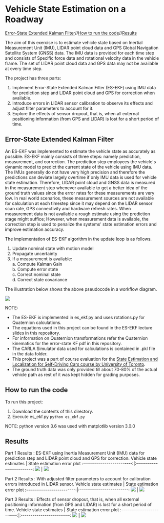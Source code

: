 Vehicle State Estimation on a Roadway
===

[Error-State Extended Kalman Filter](#Error-State-Extended-Kalman-Filter)//[How to run the code](#How-to-run-the-code)//[Results](#Results)

The aim of this exercise is to estimate vehicle state based on Inertial Measurement Unit (IMU), LIDAR point cloud data and GPS Global Navigation Satellite System (GNSS) data.
The IMU data is provided for each time step and consists of Specific force data and rotational velocity data in the vehicle frame. The set of LIDAR point cloud data and GPS data may not be available at every time step. 

The project has three parts:
1. Implement Error-State Extended Kalman Filter (ES-EKF) using IMU data for prediction step and LIDAR point cloud and GPS for correction when available.
2. Introduce errors in LIDAR sensor calibration to observe its effects and adjust filter parameters to account for it.
3. Explore the effects of sensor dropout, that is, when all external positioning information (from GPS and LIDAR) is lost for a short period of time.

Error-State Extended Kalman Filter
---
An ES-EKF was implemented to estimate the vehicle state as accurately as possible. ES-EKF mainly consists of three steps: namely prediction, measurement, and correction. The prediction step employees the vehicle's dynamic model to predict the current state of the vehicle using IMU data. The IMUs generally do not have very high precision and therefore the predictions can deviate largely overtime if only IMU data is used for vehicle state estimation. Therefore, LIDAR point cloud and GNSS data is measured in the measurement step whenever available to get a better idea of the ground truth values since the error rates for these measurements are very low. In real world scenarios, these measurement sources are not available for calculation at each timestep since it may depend on the LIDAR sensor scan rate, GPS connectivity and hardware refresh rates. When measurement data is not available a rough estimate using the prediction stage might suffice; However, when measurement data is available, the correction step is used to penalize the systems' state estimation errors and improve estimation accuracy.

The implementation of ES-EKF algorithm in the update loop is as follows.
1. Update nominal state with motion model
2. Propagate uncertainty
3. If a measurement is available:</br>
  a. Compute Kalman Gain</br>
  b. Compute error state</br>
  c. Correct nominal state</br>
  d. Correct state covariance

The illustration below shows the above pseudocode in a workflow diagram.

<img src='https://github.com/JagtapSagar/Error-State-Extended-Kalman-Filter/blob/main/Images/ES_EKF.jpg'>
 

NOTE:
* The ES-EKF is implemented in es_ekf.py and uses rotations.py for Quaternion calculations.
* The equations used in this project can be found in the ES-EKF lecture slides in this repository.
* For information on Quaternion transformations refer the Quaternion kinematics for the error-state KF pdf in this repository.
* The CARLA Simulator data used for calculations is contained in .pkl file in the data folder.
* This project was a part of course evaluation for the [State Estimation and Localization for Self-Driving Cars course by University of Toronto](https://www.coursera.org/learn/state-estimation-localization-self-driving-cars?specialization=self-driving-cars).
* The ground truth data was only provided till about 70-80% of the actual vehicle path as rest of it was kept hidden for grading purposes.


How to run the code
---
To run this project:

1. Download the contents of this directory.
2. Execute es_ekf.py
    `python es_ekf.py`

NOTE: python version 3.6 was used with matplotlib version 3.0.0

Results
---
Part 1 Results : ES-EKF using Inertia Measurement Unit (IMU) data for prediction step and LIDAR point cloud and GPS for correction.
Vehicle state estimates | State estimation error plot
:-------------------------:|:-------------------------:
<img src='https://github.com/JagtapSagar/Error-State-Extended-Kalman-Filter/blob/main/Images/Part_1.png'> | <img src='https://github.com/JagtapSagar/Error-State-Extended-Kalman-Filter/blob/main/Images/Part_1_error_plots.png'>

Part 2 Results : With adjusted filter parameters to account for calibration errors introduced in LIDAR sensor.
Vehicle state estimates | State estimation error plot
:-------------------------:|:-------------------------:
<img src='https://github.com/JagtapSagar/Error-State-Extended-Kalman-Filter/blob/main/Images/Part_2.png'> | <img src='https://github.com/JagtapSagar/Error-State-Extended-Kalman-Filter/blob/main/Images/Part_2_error_plots.png'>

Part 3 Results : Effects of sensor dropout, that is, when all external positioning information (from GPS and LIDAR) is lost for a short period of time.
Vehicle state estimates | State estimation error plot
:-------------------------:|:-------------------------:
<img src='https://github.com/JagtapSagar/Error-State-Extended-Kalman-Filter/blob/main/Images/Part_3.png'> | <img src='https://github.com/JagtapSagar/Error-State-Extended-Kalman-Filter/blob/main/Images/Part_3_error_plots.png'>




